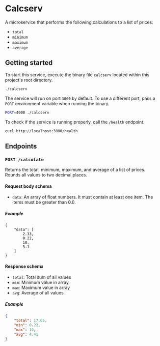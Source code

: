 # Calcserv

A microservice that performs the following calculations to a list of prices:
- `total`
- `minimum`
- `maximum`
- `average`

## Getting started

To start this service, execute the binary file `calcserv` located within this project's root directory.

```bash
./calcserv
```

The service will run on port `3000` by default. To use a different port, pass a `PORT` environment variable when running the binary.

```bash
PORT=4000 ./calcserv
```

To check if the service is running properly, call the `/health` endpoint.

```bash
curl http://localhost:3000/health
```

## Endpoints

### `POST /calculate`

Returns the total, minimum, maximum, and average of a list of prices. Rounds all values to two decimal places.

#### Request body schema

- `data`: An array of float numbers. It must contain at least one item. The items must be greater than 0.0.

##### Example
```jsonsum
{
    "data": [
        2.33,
        0.22,
        10,
        5.1
    ]
}
```

#### Response schema

- `total`: Total sum of all values
- `min`: Minimum value in array
- `max`: Maximum value in array
- `avg`: Average of all values

##### Example
```json
{
    "total": 17.65,
    "min": 0.22,
    "max": 10,
    "avg": 4.41
}
```
